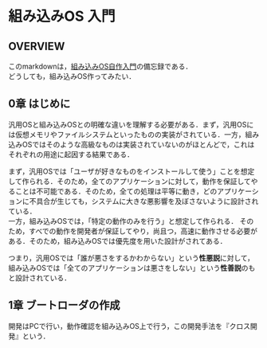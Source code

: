 # 組み込みOS 入門
## OVERVIEW  
このmarkdownは，[組み込みOS自作入門](https://kozos.jp/books/makeos/)の備忘録である．  
どうしても，組み込みOS作ってみたい．  

## 0章 はじめに  
汎用OSと組み込みOSとの明確な違いを理解する必要がある．まず，汎用OSには仮想メモリやファイルシステムといったものの実装がされている．一方，組み込みOSではそのような高級なものは実装されていないのがほとんどで，これはそれぞれの用途に起因する結果である．  

まず，汎用OSでは「ユーザが好きなものをインストールして使う」ことを想定して作られる．そのため，全てのアプリケーションに対して，動作を保証してやることは不可能である．そのため，全ての処理は平等に動き，どのアプリケーションに不具合が生じても，システムに大きな悪影響を及ぼさないように設計されている．  
一方，組み込みOSでは，「特定の動作のみを行う」と想定して作られる． そのため，すべでの動作を開発者が保証してやり，尚且つ，高速に動作させる必要がある．そのため，組み込みOSでは優先度を用いた設計がされてある．

つまり，汎用OSでは「誰が悪さをするかわからない」という**性悪説**に対して，組み込みOSでは「全てのアプリケーションは悪さをしない」という**性善説**のもと設計されている．  

## 1章 ブートローダの作成  
開発はPCで行い，動作確認を組み込みOS上で行う，この開発手法を『クロス開発』という．

